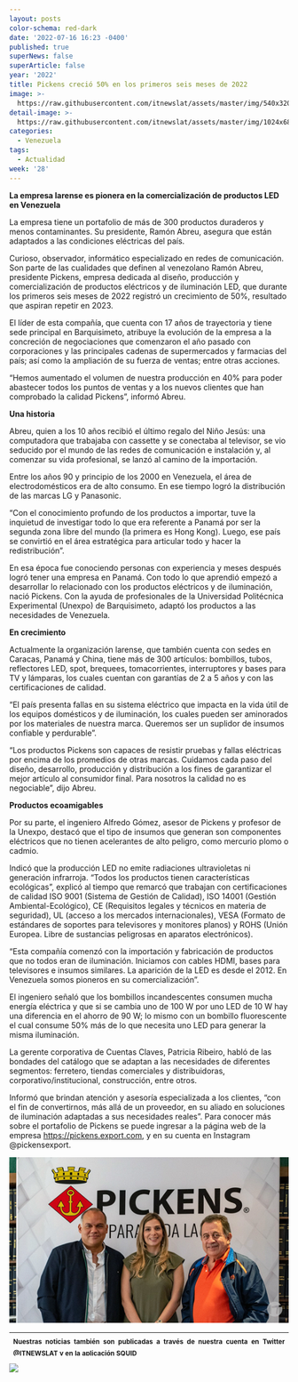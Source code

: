 ```yaml
---
layout: posts
color-schema: red-dark
date: '2022-07-16 16:23 -0400'
published: true
superNews: false
superArticle: false
year: '2022'
title: Pickens creció 50% en los primeros seis meses de 2022
image: >-
  https://raw.githubusercontent.com/itnewslat/assets/master/img/540x320/Pickens-p.jpg
detail-image: >-
  https://raw.githubusercontent.com/itnewslat/assets/master/img/1024x680/Pickens-g.jpg
categories:
  - Venezuela
tags:
  - Actualidad
week: '28'
---
```

**La empresa larense es pionera en la comercialización de productos LED en Venezuela**

La empresa tiene un portafolio de más de 300 productos duraderos y menos contaminantes. Su presidente, Ramón Abreu, asegura que están adaptados a las condiciones eléctricas del país.

Curioso, observador, informático especializado en redes de comunicación. Son parte de las cualidades que definen al venezolano Ramón Abreu, presidente Pickens, empresa dedicada al diseño, producción y comercialización de productos eléctricos y de iluminación LED, que durante los primeros seis meses de 2022 registró un crecimiento de 50%, resultado que aspiran repetir en 2023.

El líder de esta compañía, que cuenta con 17 años de trayectoria y tiene sede principal en Barquisimeto, atribuye la evolución de la empresa a la concreción de negociaciones que comenzaron el año pasado con corporaciones y las principales cadenas de supermercados y farmacias del país; así como la ampliación de su fuerza de ventas; entre otras acciones.

“Hemos aumentado el volumen de nuestra producción en 40% para poder abastecer todos los puntos de ventas y a los nuevos clientes que han comprobado la calidad Pickens”, informó Abreu. 

**Una historia**

Abreu, quien a los 10 años recibió el último regalo del Niño Jesús: una computadora que trabajaba con cassette y se conectaba al televisor, se vio seducido por el mundo de las redes de comunicación e instalación y, al comenzar su vida profesional, se lanzó al camino de la importación.

Entre los años 90 y principio de los 2000 en Venezuela, el área de electrodomésticos era de alto consumo. En ese tiempo logró la distribución de las marcas LG y Panasonic.

“Con el conocimiento profundo de los productos a importar, tuve la inquietud de investigar todo lo que era referente a Panamá por ser la segunda zona libre del mundo (la primera es Hong Kong). Luego, ese país se convirtió en el área estratégica para articular todo y hacer la redistribución”. 

En esa época fue conociendo personas con experiencia y meses después logró tener una empresa en Panamá. 
Con todo lo que aprendió empezó a desarrollar lo relacionado con los productos eléctricos y de iluminación, nació Pickens. Con la ayuda de profesionales de la Universidad Politécnica Experimental (Unexpo) de Barquisimeto, adaptó los productos a las necesidades de Venezuela. 

**En crecimiento**

Actualmente la organización larense, que también cuenta con sedes en Caracas, Panamá y China, tiene más de 300 artículos: bombillos, tubos, reflectores LED, spot, brequees, tomacorrientes, interruptores y bases para TV y lámparas, los cuales cuentan con garantías de 2 a 5 años y con las certificaciones de calidad.

“El país presenta fallas en su sistema eléctrico que impacta en la vida útil de los equipos domésticos y de iluminación, los cuales pueden ser aminorados por los materiales de nuestra marca. Queremos ser un suplidor de insumos confiable y perdurable”.

“Los productos Pickens son capaces de resistir pruebas y fallas eléctricas por encima de los promedios de otras marcas. Cuidamos cada paso del diseño, desarrollo, producción y distribución a los fines de garantizar el mejor artículo al consumidor final. Para nosotros la calidad no es negociable”, dijo Abreu.

**Productos ecoamigables**

Por su parte, el ingeniero Alfredo Gómez, asesor de Pickens y profesor de la Unexpo, destacó que el tipo de insumos que generan son componentes eléctricos que no tienen acelerantes de alto peligro, como mercurio plomo o cadmio.

Indicó que la producción LED no emite radiaciones ultravioletas ni generación infrarroja. “Todos los productos tienen características ecológicas”, explicó al tiempo que remarcó que trabajan con certificaciones de calidad ISO 9001 (Sistema de Gestión de Calidad), ISO 14001 (Gestión Ambiental-Ecológico), CE (Requisitos legales y técnicos en materia de seguridad), UL (acceso a los mercados internacionales), VESA (Formato de estándares de soportes para televisores y monitores planos) y ROHS (Unión Europea. Libre de sustancias peligrosas en aparatos electrónicos).

“Esta compañía comenzó con la importación y fabricación de productos que no todos eran de iluminación. Iniciamos con cables HDMI, bases para televisores e insumos similares. La aparición de la LED es desde el 2012. En Venezuela somos pioneros en su comercialización”.  

El ingeniero señaló que los bombillos incandescentes consumen mucha energía eléctrica y que si se cambia uno de 100 W por uno LED de 10 W hay una diferencia en el ahorro de 90 W; lo mismo con un bombillo fluorescente el cual consume 50% más de lo que necesita uno LED para generar la misma iluminación. 

La gerente corporativa de Cuentas Claves, Patricia Ribeiro, habló de las bondades del catálogo que se adaptan a las necesidades de diferentes segmentos: ferretero, tiendas comerciales y distribuidoras, corporativo/institucional, construcción, entre otros.

Informó que brindan atención y asesoría especializada a los clientes, “con el fin de convertirnos, más allá de un proveedor, en su aliado en soluciones de iluminación adaptadas a sus necesidades reales”.
Para conocer más sobre el portafolio de Pickens se puede ingresar a la página web de la empresa https://pickens.export.com, y en su cuenta en Instagram @pickensexport.

![](https://raw.githubusercontent.com/itnewslat/assets/master/img/540x320/Pickens-p.jpg)

<table style="height: 42px;" width="569">
<tbody>
<tr>
<td style="text-align: justify;"><sub><strong>Nuestras noticias también son publicadas a través de nuestra cuenta en Twitter <a href="https://twitter.com/itnewslat?lang=es">@ITNEWSLAT</a> y en la aplicación <a href="https://squidapp.co/en/">SQUID</a></strong></sub></td>
</tr>
</tbody>
</table>

<img src="https://tracker.metricool.com/c3po.jpg?hash=56f88a41e39ab42c063cc51676587a04"/>
